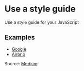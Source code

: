 # Use a style guide

Use  a style guide for your JavaScript

## Examples

- [Google](https://google.github.io/styleguide/jsguide.html)
- [Airbnb](https://github.com/airbnb/javascript)

Source: [Medium](https://medium.freecodecamp.org/google-publishes-a-javascript-style-guide-here-are-some-key-lessons-1810b8ad050b)
